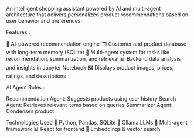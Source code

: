 An intelligent shopping assistant powered by AI and multi-agent architecture that delivers personalized product recommendations based on user behavior and preferences.

Features :

🧠 AI-powered recommendation engine 
🗂️ Customer and product database with long-term memory (SQLite)
👥 Multi-agent system for tasks like recommendation, summarization, and retrieval
📊 Backend data analysis and insights in Jupyter Notebook
🖼️ Displays product images, prices, ratings, and descriptions

AI Agent Roles :

Recommendation Agent: Suggests products using user history
Search Agent: Retrieves relevant items based on queries
Summarizer Agent: Condenses product 

Technologies Used
🧩 Python, Pandas, SQLite
🧠 Ollama LLMs
🔁 Multi-agent framework
📊 React for frontend
💾 Embeddings & vector search 



